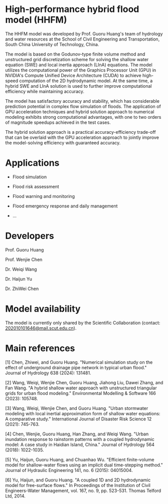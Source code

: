 # High-performance hybrid flood model (HHFM)  
The HHFM model was developed by Prof. Guoru Huang's team of hydrology and water resources at the School of Civil Engineering and Transportation, South China University of Technology, China.  

The model is based on the Godunov-type finite volume method and unstructured grid discretization scheme for solving the shallow water equation (SWE) and local inertia approach (LInA) equations. The model utilizes the computational power of the Graphics Processor Unit (GPU) in NVIDIA's Compute Unified Device Architecture (CUDA) to achieve high-speed computation of the 2D hydrodynamic model. At the same time, a hybrid SWE and LInA solution is used to further improve computational efficiency while maintaining accuracy.  

The model has satisfactory accuracy and stability, which has considerable prediction potential in complex flow simulation of floods. The application of GPU acceleration techniques and hybrid solution approach to numerical modeling exhibits strong computational advantages, with one to two orders of magnitude speedups achieved in the test cases.  

The hybrid solution approach is a practical accuracy-efficiency trade-off that can be overlaid with the GPU acceleration approach to jointly improve the model-solving efficiency with guaranteed accuracy.


# Applications  
* Flood simulation  

* Flood risk assessment

* Flood warning and monitoring  

* Flood emergency response and daily management

* ...


# Developers  
Prof. Guoru Huang  

Prof. Wenjie Chen

Dr. Weiqi Wang

Dr. Haijun Yu

Dr. ZhiWei Chen              


# Model availability
The model is currently only shared by the Scientific Collaboration (contact: 202010101646@mail.scut.edu.cn).


# Main references
[1] Chen, Zhiwei, and Guoru Huang. "Numerical simulation study on the effect of underground drainage pipe network in typical urban flood." Journal of Hydrology 638 (2024): 131481.  

[2] Wang, Weiqi, Wenjie Chen, Guoru Huang, Jiahong Liu, Dawei Zhang, and Fan Wang. "A hybrid shallow water approach with unstructured triangular grids for urban flood modeling." Environmental Modelling & Software 166 (2023): 105748. 

[3] Wang, Weiqi, Wenjie Chen, and Guoru Huang. "Urban stormwater modeling with local inertial approximation form of shallow water equations: A comparative study." International Journal of Disaster Risk Science 12 (2021): 745-763.    

[4] Chen, Wenjie, Guoru Huang, Han Zhang, and Weiqi Wang. "Urban inundation response to rainstorm patterns with a coupled hydrodynamic model: A case study in Haidian Island, China." Journal of Hydrology 564 (2018): 1022-1035.  

[5] Yu, Haijun, Guoru Huang, and Chuanhao Wu. "Efficient finite-volume model for shallow-water flows using an implicit dual time-stepping method." Journal of Hydraulic Engineering 141, no. 6 (2015): 04015004.   

[6] Yu, Haijun, and Guoru Huang. "A coupled 1D and 2D hydrodynamic model for free-surface flows." In Proceedings of the Institution of Civil Engineers-Water Management, vol. 167, no. 9, pp. 523-531. Thomas Telford Ltd, 2014.   
